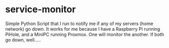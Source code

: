 # service-monitor

Simple Python Script that I run to notify me if any of my servers (home network) go down. It works for me because I have a Raspberry Pi running PiHole, and a MiniPC running Proxmox. One will monitor the another. If both go down, well..... 